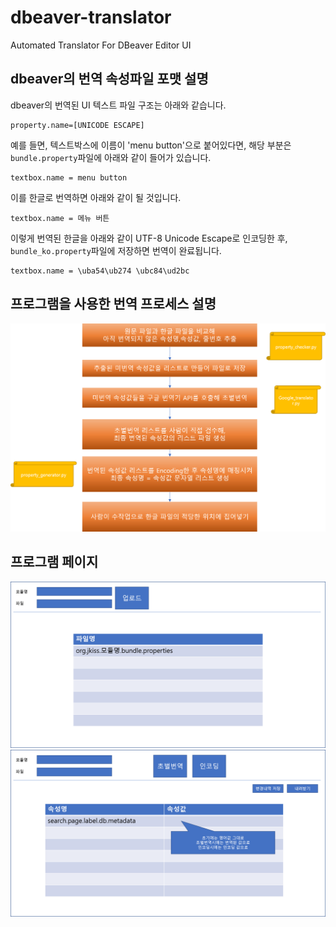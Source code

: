 # dbeaver-translator
Automated Translator For DBeaver Editor UI

## dbeaver의 번역 속성파일 포맷 설명
dbeaver의 번역된 UI 텍스트 파일 구조는 아래와 같습니다.

    property.name=[UNICODE ESCAPE]

예를 들면, 텍스트박스에 이름이 'menu button'으로 붙어있다면, 해당 부분은 `bundle.property`파일에 아래와 같이 들어가 있습니다.
    
    textbox.name = menu button

이를 한글로 번역하면 아래와 같이 될 것입니다. 

    textbox.name = 메뉴 버튼
    
이렇게 번역된 한글을 아래와 같이 UTF-8 Unicode Escape로 인코딩한 후, `bundle_ko.property`파일에 저장하면 번역이 완료됩니다.
    
    textbox.name = \uba54\ub274 \ubc84\ud2bc


## 프로그램을 사용한 번역 프로세스 설명
![](doc/process.png)

## 프로그램 페이지
![](doc/page_main.png)
![](doc/page_file.png)